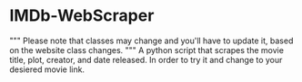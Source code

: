 # IMDb-WebScraper

"""
Please note that classes may change and you'll have to update it,
based on the website class changes.
"""
A python script that scrapes the movie title, plot, creator, and date released. 
In order to try it and change to your desiered movie link.
